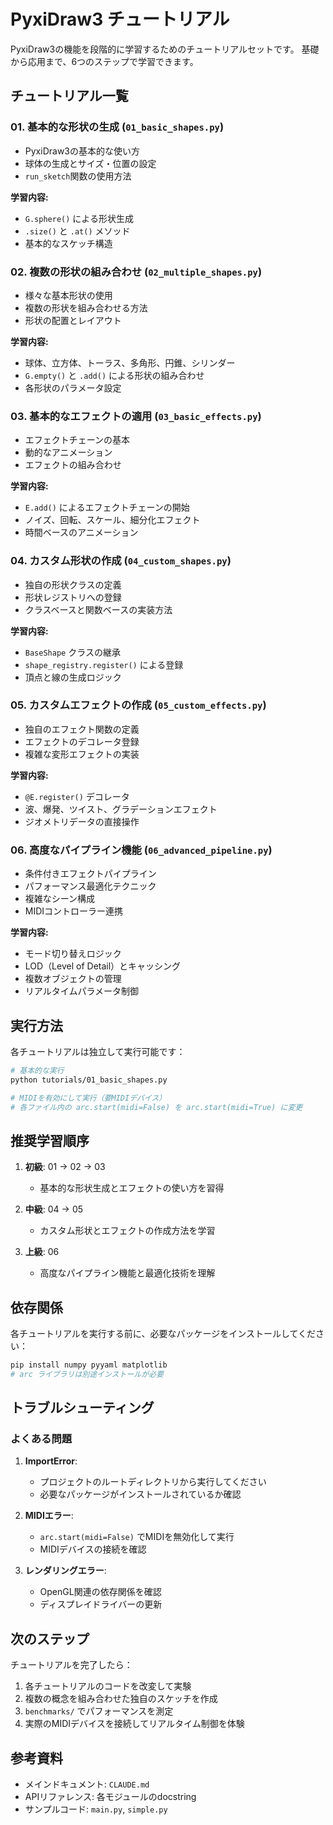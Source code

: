 # PyxiDraw3 チュートリアル

PyxiDraw3の機能を段階的に学習するためのチュートリアルセットです。
基礎から応用まで、6つのステップで学習できます。

## チュートリアル一覧

### 01. 基本的な形状の生成 (`01_basic_shapes.py`)
- PyxiDraw3の基本的な使い方
- 球体の生成とサイズ・位置の設定
- `run_sketch`関数の使用方法

**学習内容:**
- `G.sphere()` による形状生成
- `.size()` と `.at()` メソッド
- 基本的なスケッチ構造

### 02. 複数の形状の組み合わせ (`02_multiple_shapes.py`)
- 様々な基本形状の使用
- 複数の形状を組み合わせる方法
- 形状の配置とレイアウト

**学習内容:**
- 球体、立方体、トーラス、多角形、円錐、シリンダー
- `G.empty()` と `.add()` による形状の組み合わせ
- 各形状のパラメータ設定

### 03. 基本的なエフェクトの適用 (`03_basic_effects.py`)
- エフェクトチェーンの基本
- 動的なアニメーション
- エフェクトの組み合わせ

**学習内容:**
- `E.add()` によるエフェクトチェーンの開始
- ノイズ、回転、スケール、細分化エフェクト
- 時間ベースのアニメーション

### 04. カスタム形状の作成 (`04_custom_shapes.py`)
- 独自の形状クラスの定義
- 形状レジストリへの登録
- クラスベースと関数ベースの実装方法

**学習内容:**
- `BaseShape` クラスの継承
- `shape_registry.register()` による登録
- 頂点と線の生成ロジック

### 05. カスタムエフェクトの作成 (`05_custom_effects.py`)
- 独自のエフェクト関数の定義
- エフェクトのデコレータ登録
- 複雑な変形エフェクトの実装

**学習内容:**
- `@E.register()` デコレータ
- 波、爆発、ツイスト、グラデーションエフェクト
- ジオメトリデータの直接操作

### 06. 高度なパイプライン機能 (`06_advanced_pipeline.py`)
- 条件付きエフェクトパイプライン
- パフォーマンス最適化テクニック
- 複雑なシーン構成
- MIDIコントローラー連携

**学習内容:**
- モード切り替えロジック
- LOD（Level of Detail）とキャッシング
- 複数オブジェクトの管理
- リアルタイムパラメータ制御

## 実行方法

各チュートリアルは独立して実行可能です：

```bash
# 基本的な実行
python tutorials/01_basic_shapes.py

# MIDIを有効にして実行（要MIDIデバイス）
# 各ファイル内の arc.start(midi=False) を arc.start(midi=True) に変更
```

## 推奨学習順序

1. **初級**: 01 → 02 → 03
   - 基本的な形状生成とエフェクトの使い方を習得

2. **中級**: 04 → 05
   - カスタム形状とエフェクトの作成方法を学習

3. **上級**: 06
   - 高度なパイプライン機能と最適化技術を理解

## 依存関係

各チュートリアルを実行する前に、必要なパッケージをインストールしてください：

```bash
pip install numpy pyyaml matplotlib
# arc ライブラリは別途インストールが必要
```

## トラブルシューティング

### よくある問題

1. **ImportError**: 
   - プロジェクトのルートディレクトリから実行してください
   - 必要なパッケージがインストールされているか確認

2. **MIDIエラー**:
   - `arc.start(midi=False)` でMIDIを無効化して実行
   - MIDIデバイスの接続を確認

3. **レンダリングエラー**:
   - OpenGL関連の依存関係を確認
   - ディスプレイドライバーの更新

## 次のステップ

チュートリアルを完了したら：

1. 各チュートリアルのコードを改変して実験
2. 複数の概念を組み合わせた独自のスケッチを作成
3. `benchmarks/` でパフォーマンスを測定
4. 実際のMIDIデバイスを接続してリアルタイム制御を体験

## 参考資料

- メインドキュメント: `CLAUDE.md`
- APIリファレンス: 各モジュールのdocstring
- サンプルコード: `main.py`, `simple.py`